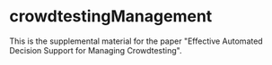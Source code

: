 # crowdtestingManagement

This is the supplemental material for the paper "Effective Automated Decision Support for Managing Crowdtesting".
